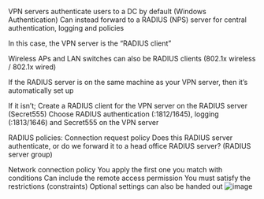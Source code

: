 VPN servers authenticate users to a DC by default (Windows Authentication)
Can instead forward to a RADIUS (NPS) server for central authentication, logging and policies

In this case, the VPN server is the “RADIUS client”

Wireless APs and LAN switches can also be RADIUS clients (802.1x wireless / 802.1x wired)


If the RADIUS server is on the same machine as your VPN server, then it’s automatically set up

If it isn’t;
Create a RADIUS client for the VPN server on the RADIUS server (Secret555)
Choose RADIUS authentication (:1812/1645), logging (:1813/1646) and Secret555 on the VPN server

RADIUS policies:
Connection request policy 
Does this RADIUS server authenticate, or do we forward it to a head office RADIUS server? (RADIUS server group)

Network connection policy 
You apply the first one you match with conditions
Can include the remote access permission
You must satisfy the restrictions (constraints)
Optional settings can also be handed out
![image](https://user-images.githubusercontent.com/40586970/170841382-10937cfa-09b4-4fbd-a8fc-8062f16daa7f.png)
